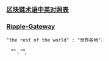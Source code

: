 ### [区块链术语中英对照表](https://blog.csdn.net/qq_36747842/article/details/79590065)

### [Ripple-Gateway](https://ripple.com/build/gateway-guide/#before-integration)

    "the rest of the world" : "世界各地"，
    "" : "",
